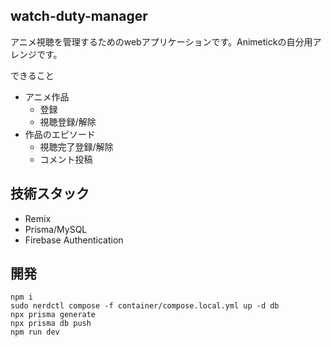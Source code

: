 ## watch-duty-manager

アニメ視聴を管理するためのwebアプリケーションです。Animetickの自分用アレンジです。

できること

- アニメ作品
  - 登録
  - 視聴登録/解除
- 作品のエピソード
  - 視聴完了登録/解除
  - コメント投稿

## 技術スタック

- Remix
- Prisma/MySQL
- Firebase Authentication

## 開発

```
npm i
sudo nerdctl compose -f container/compose.local.yml up -d db
npx prisma generate
npx prisma db push
npm run dev
```
